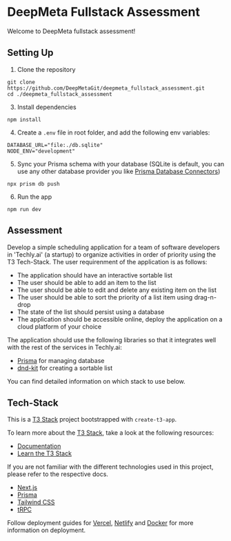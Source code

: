 # DeepMeta Fullstack Assessment

Welcome to DeepMeta fullstack assessment!

## Setting Up

1. Clone the repository

```
git clone https://github.com/DeepMetaGit/deepmeta_fullstack_assessment.git
cd ./deepmeta_fullstack_assessment
```

3. Install dependencies

```
npm install
```

4. Create a `.env` file in root folder, and add the following env variables:

```
DATABASE_URL="file:./db.sqlite"
NODE_ENV="development"
```

5. Sync your Prisma schema with your database (SQLite is default, you can use any other database provider you like [Prisma Database Connectors](https://www.prisma.io/docs/concepts/database-connectors))

```
npx prism db push
```

6. Run the app

```
npm run dev
```

## Assessment

Develop a simple scheduling application for a team of software developers in 'Techly.ai' (a startup) to organize activities in order of priority using the T3 Tech-Stack. The user requirenment of the application is as follows:

- The application should have an interactive sortable list
- The user should be able to add an item to the list
- The user should be able to edit and delete any existing item on the list
- The user should be able to sort the priority of a list item using drag-n-drop
- The state of the list should persist using a database
- The application should be accessible online, deploy the application on a cloud platform of your choice

The application should use the following libraries so that it integrates well with the rest of the services in Techly.ai:

- [Prisma](https://prisma.io) for managing database
- [dnd-kit](https://docs.dndkit.com/) for creating a sortable list

You can find detailed information on which stack to use below.

## Tech-Stack

This is a [T3 Stack](https://create.t3.gg/) project bootstrapped with `create-t3-app`.

To learn more about the [T3 Stack](https://create.t3.gg/), take a look at the following resources:

- [Documentation](https://create.t3.gg/)
- [Learn the T3 Stack](https://create.t3.gg/en/faq#what-learning-resources-are-currently-available)

If you are not familiar with the different technologies used in this project, please refer to the respective docs.

- [Next.js](https://nextjs.org)
- [Prisma](https://prisma.io)
- [Tailwind CSS](https://tailwindcss.com)
- [tRPC](https://trpc.io)

Follow deployment guides for [Vercel](https://create.t3.gg/en/deployment/vercel), [Netlify](https://create.t3.gg/en/deployment/netlify) and [Docker](https://create.t3.gg/en/deployment/docker) for more information on deployment.

